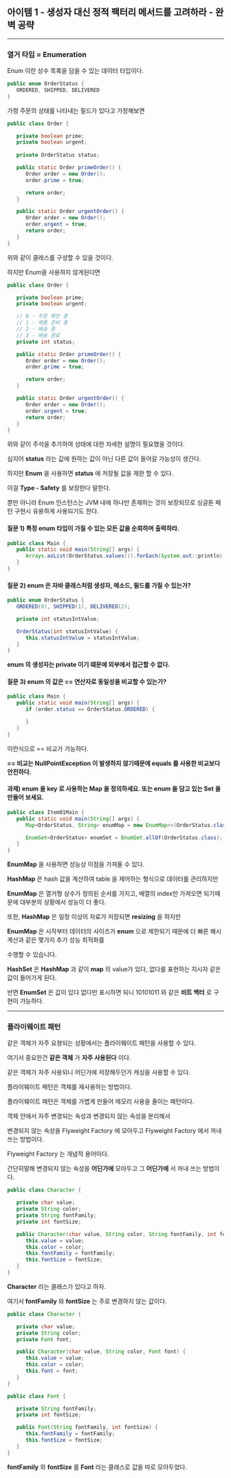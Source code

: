 ## 아이템 1 - 생성자 대신 정적 팩터리 메서드를 고려하라 - 완벽 공략
---

### 열거 타입 = Enumeration

Enum 이란 상수 목록을 담을 수 있는 데이터 타입이다.

```java
public enum OrderStatus {
   ORDERED, SHIPPED, DELIVERED
}
```

가령 주문의 상태를 나타내는 필드가 있다고 가정해보면

```java
public class Order {

   private boolean prime;
   private boolean urgent;
   
   private OrderStatus status;

   public static Order primeOrder() {
      Order order = new Order();
      order.prime = true;

      return order;
   }

   public static Order urgentOrder() {
      Order order = new Order();
      order.urgent = true;
      return order;
   }
}
```
위와 같이 클래스를 구성할 수 있을 것이다.

하지만 Enum을 사용하지 않게된다면 

```java
public class Order {

   private boolean prime;
   private boolean urgent;

   // 0 - 주문 확인 중
   // 1 - 제품 준비 중
   // 2 - 배송 중
   // 3 - 배송 완료
   private int status;

   public static Order primeOrder() {
      Order order = new Order();
      order.prime = true;

      return order;
   }

   public static Order urgentOrder() {
      Order order = new Order();
      order.urgent = true;
      return order;
   }
}
```
위와 같이 주석을 추가하여 상태에 대한 자세한 설명이 필요했을 것이다.

심지어 __status__ 라는 값에 원하는 값이 아닌 다른 값이 들어갈 가능성이 생긴다.

하지만 __Enum__ 을 사용하면 __status__ 에 저장될 값을 제한 할 수 있다.

이걸 __Type - Safety__ 를 보장한다 말한다.

뿐만 아니라 Enum 인스턴스는 JVM 내에 하나만 존재하는 것이 보장되므로 싱글톤 패턴 구현시 유용하게 사용되기도 한다.

#### 질문 1) 특정 enum 타입이 가질 수 있는 모든 값을 순회하며 출력하라.

```java
public class Main {
   public static void main(String[] args) {
      Arrays.asList(OrderStatus.values()).forEach(System.out::println);
   }
}
```

#### 질문 2) enum 은 자바 클래스처럼 생성자, 메소드, 필드를 가질 수 있는가?

```java
public enum OrderStatus {
   ORDERED(0), SHIPPED(1), DELIVERED(2);

   private int statusIntValue;

   OrderStatus(int statusIntValue) {
      this.statusIntValue = statusIntValue;
   }
}
```

__enum 의 생성자는 private 이기 떄문에 외부에서 접근할 수 없다.__

#### 질문 3) enum 의 값은 == 연산자로 동일성을 비교할 수 있는가?

```java
public class Main {
   public static void main(String[] args) {
      if (order.status == OrderStatus.ORDERED) {

      }
   }
}
```

이런식으로 == 비교가 가능하다. 

__== 비교는  NullPointException 이 발생하지 않기때문에 equals 를 사용한 비교보다 안전하다.__

#### 과제) enum 을 key 로 사용하는 Map 을 정의하세요. 또는 enum 을 담고 있는 Set 을 만들어 보세요.

```java
public class Item01Main {
   public static void main(String[] args) {
      Map<OrderStatus, String> enumMap = new EnumMap<>(OrderStatus.class);

      EnumSet<OrderStatus> enumSet = EnumSet.allOf(OrderStatus.class);
   }
}
```

__EnumMap__ 을 사용하면 성능상 이점을 가져올 수 있다.

__HashMap__ 은 hash 값을 계산하여 table 을 제어하는 형식으로 데이터를 관리하지만

__EnumMap__ 은 열거형 상수가 정의된 순서를 가지고, 배열의 index만 가져오면 되기때문에 대부분의 상황에서 성능이 더 좋다.

또한, __HashMap__ 은 일정 이상의 자료가 저장되면 __resizing__ 을 하지만 

__EnumMap__ 은 시작부터 데이터의 사이즈가 __enum__ 으로 제한되기 때문에 더 빠른 해시 계산과 같은 몇가지 추가 성능 최적화를 

수행할 수 있습니다.

__HashSet__ 은 __HashMap__ 과 같이 __map__ 의 value가 있다, 없다를 표현하는 지시자 같은 값이 들어가게 된다.

반면 __EnumSet__ 은 값이 있다 없다만 표시하면 되니 10101011 와 같은 __비트 백터__ 로 구현이 가능하다.

---

### 플라이웨이트 패턴

같은 객체가 자주 요쳥되는 상황에서는 플라이웨이트 패턴을 사용할 수 있다.

여기서 중요한건 __같은 객체__ 가 __자주 사용된다__ 이다.

같은 객체가 자주 사용되니 어딘가에 저장해두던가 캐싱을 사용할 수 있다.

플라이웨이트 패턴은 객체를 재사용하는 방법이다.

플라이웨이트 패턴은 객체를 가볍게 만들어 메모리 사용을 줄이는 패턴이다.

객체 안에서 자주 변경되는 속성과 변경되지 않는 속성을 분리해서 

변경되지 않는 속성을 Flyweight Factory 에 모아두고 Flyweight Factory 에서 꺼내 쓰는 방법이다.

Flyweight Factory 는 개념적 용어이다.

간단히말해 변경되지 않는 속성을 __어딘가에__ 모아두고 그 __어딘가에__ 서 꺼내 쓰는 방법이다.

```java
public class Character {

   private char value;
   private String color;
   private String fontFamily;
   private int fontSize;

   public Character(char value, String color, String fontFamily, int fontSize) {
      this.value = value;
      this.color = color;
      this.fontFamily = fontFamily;
      this.fontSize = fontSize;
   }
}
```
__Character__ 라는 클래스가 있다고 하자.

여기서 __fontFamily__ 와 __fontSize__ 는 주로 변경하지 않는 값이다. 

```java
public class Character {

   private char value;
   private String color;
   private Font font;

   public Character(char value, String color, Font font) {
      this.value = value;
      this.color = color;
      this.font = font;
   } 
}
```

```java
public class Font {

   private String fontFamily;
   private int fontSize;

   public Font(String fontFamily, int fontSize) {
      this.fontFamily = fontFamily;
      this.fontSize = fontSize;
   }
}
```
__fontFamily__ 와 __fontSize__ 를 __Font__ 라는 클래스로 값을 따로 모아두었다.



